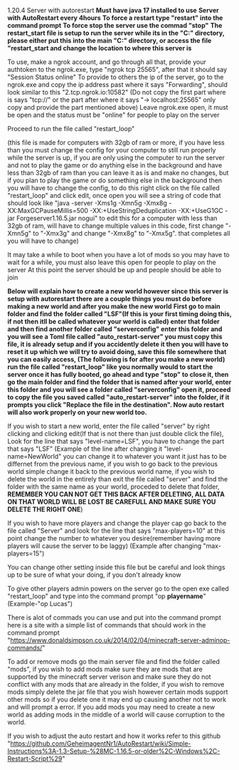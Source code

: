 1.20.4 Server with autorestart
**Must have java 17 installed to use**
**Server with AutoRestart every 4hours**
**To force a restart type "restart" into the command prompt**
**To force stop the server use the commad "stop"**
**The restart_start file is setup to run the server while its in the "C:" directory, please either put this into the main "C:" directory, or access the file "restart_start and change the location to where this server is**

To use, make a ngrok account, and go through all that, provide your authtoken to the ngrok.exe, type "ngrok tcp 25565", after that it should say "Session Status online"
To provide to others the ip of the server, go to the ngrok.exe and copy the ip address past where it says "Forwarding", should look similar to this "2.tcp.ngrok.io:10582"
(Do not copy the first part where is says "tcp://" or the part after where it says "-> localhost:25565" only copy and provide the part mentioned above)
Leave ngrok.exe open, it must be open and the status must be "online" for people to play on the server

Proceed to run the file called "restart_loop" 

(this file is made for computers with 32gb of ram or more, if you have less than you must change the config for your computer to still run properly while the server is up, if you are only 
using the computer to run the server and not to play the game or do anything else in the background and have less than 32gb of ram than you can leave it as is and make no changes, but if you
plan to play the game or do something else in the background then you will have to change the config, to do this right click on the file called "restart_loop" and click edit, once open you will see a string of code that should look like "java -server -Xms1g -Xmn5g -Xmx8g -XX:MaxGCPauseMillis=500 -XX:+UseStringDeduplication -XX:+UseG1GC -jar Forgeserver1.16.5.jar nogui" to edit this for
a computer with less than 32gb of ram, will have to change multiple values in this code, first change "-Xmn5g" to "-Xmx3g" and change "-Xmx8g" to "-Xmx5g". that completes all you will have to change)

It may take a while to boot when you have a lot of mods so you may have to wait for a while, you must also leave this open for people to play on the server
At this point the server should be up and people should be able to join

**Below will explain how to create a new world however since this server is setup with autorestart there are a couple things you must do before making a new world and after you make the new world**
**First go to main folder and find the folder called "LSF"(If this is your first timing doing this, if not then itll be called whatever your world is called) enter that folder and then find another folder called
"serverconfig" enter this folder and you will see a Toml file called "auto_restart-server" you must copy this file, it is already setup and if you accidently delete it then you will have to reset it up which we 
will try to avoid doing, save this file somewhere that you can easily access, (The following is for after you make a new world) run the file called "restart_loop" like you normally would to start the server
once it has fully booted, go ahead and type "stop" to close it, then go the main folder and find the folder that is named after your world, enter this folder and you will see a folder called "serverconfig"
open it, proceed to copy the file you saved called "auto_restart-server" into the folder, if it prompts you click "Replace the file in the destination". Now auto restart will also work properly on your new world too.**


If you wish to start a new world, enter the file called "server" by right clicking and clicking edit(If that is not there than just double click the file), Look for the line that says
"level-name=LSF", you have to change the part that says "LSF" (Example of the line after changing it "level-name=NewWorld" you can change it to whatever you want it just has to be differnet
from the previous name, if you wish to go back to the previous world simple change it back to the previous world name, if you wish to delete the world in the entirely than exit the file 
called "server" and find the folder with the same name as your world, proceded to delete that folder, **REMEMBER YOU CAN NOT GET THIS BACK AFTER DELETING, ALL DATA ON THAT WORLD WILL BE LOST
BE CAREFULL AND MAKE SURE YOU DELETE THE RIGHT ONE**)


If you wish to have more players and change the player cap go back to the file called "Server" and look for the line that says "max-players=10" at this point change the number to whatever
you desire(remember having more players will cause the server to be laggy) (Example after changing "max-players=15")

You can change other setting inside this file but be careful and look things up to be sure of what your doing, if you don't already know

To give other players admin powers on the server go to the open exe called "restart_loop" and type into the command prompt "op **playername**" (Example-"op Lucas")

There is alot of commads you can use and put into the command prompt here is a site with a simple list of commands that should work in the command prompt 
"https://www.donaldsimpson.co.uk/2014/02/04/minecraft-server-adminop-commands/"

To add or remove mods go the main server file and find the folder called "mods", if you wish to add mods make sure they are mods that are supported by the minecraft server verison
and make sure they do not conflict with any mods that are already in the folder, if you wish to remove mods simply delete the jar file that you wish however certain mods support other mods
so if you delete one it may end up causing another not to work and will prompt a error. If you add mods you may need to create a new world as adding mods in the middle of a world will cause
corruption to the world. 

If you wish to adjust the auto restart and how it works refer to this github
"https://github.com/GeheimagentNr1/AutoRestart/wiki/Simple-Instructions%3A-1.3-Setup-%28MC-1.16.5-or-older%2C-Windows%2C-Restart-Script%29"










